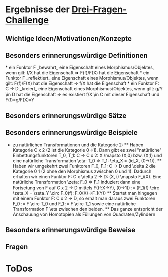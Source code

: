 ﻿<h1>Ergebnisse der <a href="http://math.stanford.edu/~vakil/threethings.html">Drei-Fragen-Challenge</a></h1>

<h2>Wichtige Ideen/Motivationen/Konzepte</h2>
	

<h2>Besonders erinnerungswürdige Definitionen</h2>
* ein Funktor F _bewahrt_ eine Eigenschaft eines Morphismus/Objektes, wenn gilt: f/X hat die Eigenschaft => F(f)/F(X) hat die Eigenschaft
* ein Funktor F _reflektiert_ eine Eigenschaft eines Morphismus/Objektes, wenn gilt: F(f)/F(X) hat die Eigenschaft => f/X hat die Eigenschaft
* ein Funktor F: C -> D _kreiert_ eine Eigenschaft eines Morphismus/Objektes, wenn gilt: g/Y \in D hat die Eigenschaft => es existiert f/X \in C mit dieser Eigenschaft und F(f)=g/F(X)=Y


<h2>Besonders erinnerungswürdige Sätze</h2>


<h2>Besonders erinnerungswürdige Beispiele</h2>

* zu natürlichen Transformationen und die Kategorie 2:
** Haben Kategorie C x 2 (2 ist die Kategorie 0->1). Dann gibt es zwei "natürliche" Einbettungsfunktoren T_0, T_1: C -> C x 2: X \mapsto (X,0) bzw. (X,1) und eine natürliche Transformation \eta: T_0 => T_1: \eta_X = (id_X, (0->1)).
** Haben wir umgekehrt zwei Funktoren F_0, F_1: C -> D und \delta 2 die Kategorie 0  1 (2 ohne den Morphismus zwischen 0 und 1). Dadurch erhalten wir einen Funktor F: C x \delta 2 -> D: (X, i) \mapsto F_i(X). Eine natürliche Transformation \zeta: F_0 => F_1 induziert dann eine Fortsetung von F auf  C x 2 -> D mittels F((f:X->Y), (0->1)) := (F_1(f) \circ \zeta_X = \zeta_Y \circ F_0(f): F_0(X)->F_1(Y))
** Startet man hingegen mit einem Funktor F: C x 2 -> D, so erhält man daraus zwei Funktoren F_0 := F \circ T_0 und F_1 := F \circ T_1 sowie eine natürliche Transformation  F \eta zwischen den beiden. 
** Das ganze entspricht der Anschauung von Homotopien als Füllungen von Quadraten/Zylindern


<h2>Besonders erinnerungswürdige Beweise</h2>


<h2>Fragen</h2>


<h1>ToDos</h1>
